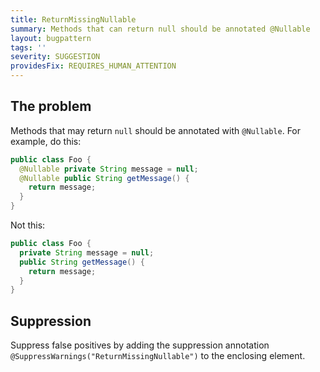 ```yaml
---
title: ReturnMissingNullable
summary: Methods that can return null should be annotated @Nullable
layout: bugpattern
tags: ''
severity: SUGGESTION
providesFix: REQUIRES_HUMAN_ATTENTION
---
```


<!--
*** AUTO-GENERATED, DO NOT MODIFY ***
To make changes, edit the @BugPattern annotation or the explanation in docs/bugpattern.
-->

## The problem
Methods that may return `null` should be annotated with `@Nullable`. For
example, do this:

```java
public class Foo {
  @Nullable private String message = null;
  @Nullable public String getMessage() {
    return message;
  }
}
```

Not this:

```java
public class Foo {
  private String message = null;
  public String getMessage() {
    return message;
  }
}
```

## Suppression
Suppress false positives by adding the suppression annotation `@SuppressWarnings("ReturnMissingNullable")` to the enclosing element.
